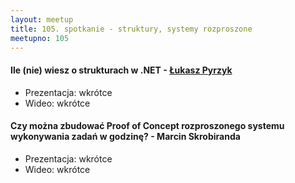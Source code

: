 ```yaml
---
layout: meetup
title: 105. spotkanie - struktury, systemy rozproszone
meetupno: 105
---
```


#### Ile (nie) wiesz o strukturach w .NET - [Łukasz Pyrzyk](https://pyrzyk.net/)
* Prezentacja: wkrótce
* Wideo: wkrótce

#### Czy można zbudować Proof of Concept rozproszonego systemu wykonywania zadań w godzinę? - Marcin Skrobiranda
* Prezentacja: wkrótce
* Wideo: wkrótce
